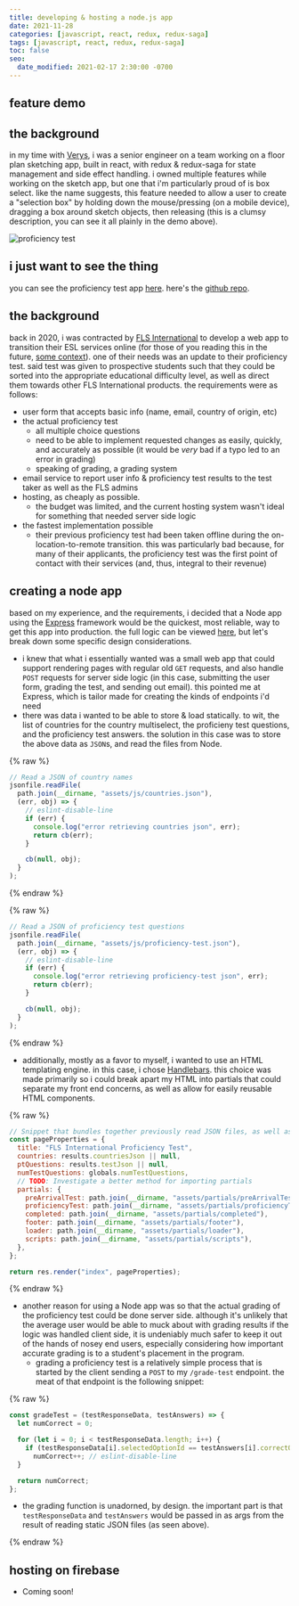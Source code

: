```yaml
---
title: developing & hosting a node.js app
date: 2021-11-28
categories: [javascript, react, redux, redux-saga]
tags: [javascript, react, redux, redux-saga]
toc: false
seo:
  date_modified: 2021-02-17 2:30:00 -0700
---
```


## feature demo

## the background

in my time with [Verys](https://www.verys.com/), i was a senior engineer on a team working on a floor plan sketching app, built in react, with redux & redux-saga for state management and side effect handling. i owned multiple features while working on the sketch app, but one that i'm particularly proud of is box select. like the name suggests, this feature needed to allow a user to create a "selection box" by holding down the mouse/pressing (on a mobile device), dragging a box around sketch objects, then releasing (this is a clumsy description, you can see it all plainly in the demo above).








![proficiency test](/assets/img/posts/proficiency-test.png)

## i just want to see the thing

you can see the proficiency test app [here](https://fls-international.web.app/). here's the [github repo](https://github.com/AKingDebased/fls-proficiency-test).

## the background

back in 2020, i was contracted by [FLS International](https://www.flsinternationalonline.net/) to develop a web app to transition their ESL services online (for those of you reading this in the future, [some context](https://en.wikipedia.org/wiki/Coronavirus_disease_2019)). one of their needs was an update to their proficiency test. said test was given to prospective students such that they could be sorted into the appropriate educational difficulty level, as well as direct them towards other FLS International products. the requirements were as follows:

- user form that accepts basic info (name, email, country of origin, etc)
- the actual proficiency test
  - all multiple choice questions
  - need to be able to implement requested changes as easily, quickly, and accurately as possible (it would be _very_ bad if a typo led to an error in grading)
  - speaking of grading, a grading system
- email service to report user info & proficiency test results to the test taker as well as the FLS admins
- hosting, as cheaply as possible.
  - the budget was limited, and the current hosting system wasn't ideal for something that needed server side logic
- the fastest implementation possible
  - their previous proficiency test had been taken offline during the on-location-to-remote transition. this was particularly bad because, for many of their applicants, the proficiency test was the first point of contact with their services (and, thus, integral to their revenue)

## creating a node app

based on my experience, and the requirements, i decided that a Node app using the [Express](https://expressjs.com/) framework would be the quickest, most reliable, way to get this app into production. the full logic can be viewed [here](https://github.com/AKingDebased/fls-proficiency-test/blob/main/functions/index.js), but let's break down some specific design considerations.

- i knew that what i essentially wanted was a small web app that could support rendering pages with regular old `GET` requests, and also handle `POST` requests for server side logic (in this case, submitting the user form, grading the test, and sending out email). this pointed me at Express, which is tailor made for creating the kinds of endpoints i'd need
- there was data i wanted to be able to store & load statically. to wit, the list of countries for the country multiselect, the proficieny test questions, and the proficiency test answers. the solution in this case was to store the above data as `JSON`s, and read the files from Node.

{% raw %}

```js
// Read a JSON of country names
jsonfile.readFile(
  path.join(__dirname, "assets/js/countries.json"),
  (err, obj) => {
    // eslint-disable-line
    if (err) {
      console.log("error retrieving countries json", err);
      return cb(err);
    }

    cb(null, obj);
  }
);
```

{% endraw %}

{% raw %}

```js
// Read a JSON of proficiency test questions
jsonfile.readFile(
  path.join(__dirname, "assets/js/proficiency-test.json"),
  (err, obj) => {
    // eslint-disable-line
    if (err) {
      console.log("error retrieving proficiency-test json", err);
      return cb(err);
    }

    cb(null, obj);
  }
);
```

{% endraw %}

- additionally, mostly as a favor to myself, i wanted to use an HTML templating engine. in this case, i chose [Handlebars](https://handlebarsjs.com/). this choice was made primarily so i could break apart my HTML into partials that could separate my front end concerns, as well as allow for easily reusable HTML components.

{% raw %}

```js
// Snippet that bundles together previously read JSON files, as well as the Handlebars partials, and pipes them into the context of the rendered 'index'page
const pageProperties = {
  title: "FLS International Proficiency Test",
  countries: results.countriesJson || null,
  ptQuestions: results.testJson || null,
  numTestQuestions: globals.numTestQuestions,
  // TODO: Investigate a better method for importing partials
  partials: {
    preArrivalTest: path.join(__dirname, "assets/partials/preArrivalTest"),
    proficiencyTest: path.join(__dirname, "assets/partials/proficiencyTest"),
    completed: path.join(__dirname, "assets/partials/completed"),
    footer: path.join(__dirname, "assets/partials/footer"),
    loader: path.join(__dirname, "assets/partials/loader"),
    scripts: path.join(__dirname, "assets/partials/scripts"),
  },
};

return res.render("index", pageProperties);
```

{% endraw %}

- another reason for using a Node app was so that the actual grading of the proficiency test could be done server side. although it's unlikely that the average user would be able to muck about with grading results if the logic was handled client side, it is undeniably much safer to keep it out of the hands of nosey end users, especially considering how important accurate grading is to a student's placement in the program.
  - grading a proficiency test is a relatively simple process that is started by the client sending a `POST` to my `/grade-test` endpoint. the meat of that endpoint is the following snippet:

{% raw %}

```js
const gradeTest = (testResponseData, testAnswers) => {
  let numCorrect = 0;

  for (let i = 0; i < testResponseData.length; i++) {
    if (testResponseData[i].selectedOptionId == testAnswers[i].correctOptionId)
      numCorrect++; // eslint-disable-line
  }

  return numCorrect;
};
```

- the grading function is unadorned, by design. the important part is that `testResponseData` and `testAnswers` would be passed in as args from the result of reading static JSON files (as seen above).

{% endraw %}

## hosting on firebase

- Coming soon!
